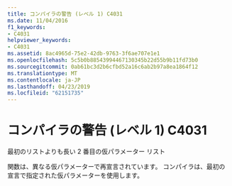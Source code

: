 ```yaml
---
title: コンパイラの警告 (レベル 1) C4031
ms.date: 11/04/2016
f1_keywords:
- C4031
helpviewer_keywords:
- C4031
ms.assetid: 8ac4965d-75e2-42db-9763-3f6ae707e1e1
ms.openlocfilehash: 5c5b0b88543994467130345b22d55b9b11fd73b0
ms.sourcegitcommit: 0ab61bc3d2b6cfbd52a16c6ab2b97a8ea1864f12
ms.translationtype: MT
ms.contentlocale: ja-JP
ms.lasthandoff: 04/23/2019
ms.locfileid: "62151735"
---
```

# <a name="compiler-warning-level-1-c4031"></a>コンパイラの警告 (レベル 1) C4031

最初のリストよりも長い 2 番目の仮パラメーター リスト

関数は、異なる仮パラメーターで再宣言されています。 コンパイラは、最初の宣言で指定された仮パラメーターを使用します。